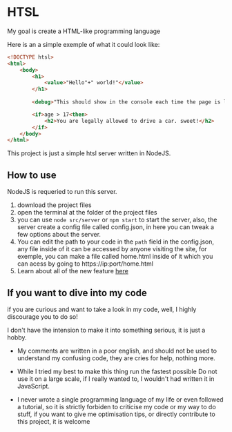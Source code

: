 # HTSL

My goal is create a HTML-like programming language


Here is an a simple exemple of what it could look like:

```html
<!DOCTYPE htsl>
<html>
    <body>
        <h1>
            <value>"Hello"+" world!"</value>
        </h1>
    
        <debug>"This should show in the console each time the page is loaded!"</debug>

        <if>age > 17<then>
            <h2>You are legally allowed to drive a car. sweet!</h2>
        </if>
    </body>
</html>
```

This project is just a simple htsl server written in NodeJS.

## How to use

NodeJS is requeried to run this server.

1. download the project files
2. open the terminal at the folder of the project files
3. you can use `node src/server` or `npm start` to start the server, also, the server create a config file called config.json, in here you can tweak a few options about the server.
4. You can edit the path to your code in the `path` field in the config.json, any file inside of it can be accessed by anyone visiting the site, for exemple, you can make a file called home.html inside of it which you can acess by going to https://ip:port/home.html
5. Learn about all of the new feature [here](FEATURES.md)

## If you want to dive into my code

if you are curious and want to take a look in my code, well, I highly discourage you to do so!

I don't have the intension to make it into something serious, it is just a hobby.

- My comments are written in a poor english, and should not be used to understand my confusing code, they are cries for help, nothing more.

- While I tried my best to make this thing run the fastest possible Do not use it on a large scale, if I really wanted to, I wouldn't had written it in JavaScript.

- I never wrote a single programming language of my life or even followed a tutorial, so it is strictly forbiden to criticise my code or my way to do stuff, if you want to give me optimisation tips, or directly contribute to this project, it is welcome